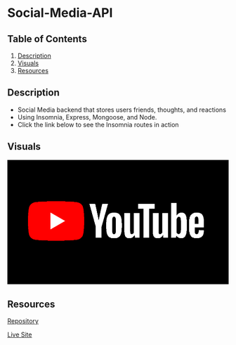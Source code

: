 # Social-Media-API

## Table of Contents
1. [Description](#description)
2. [Visuals](#visuals)
3. [Resources](#resources)

## Description
- Social Media backend that stores users friends, thoughts, and reactions
- Using Insomnia, Express, Mongoose, and Node.
- Click the link below to see the Insomnia routes in action


## Visuals
[![Watch the video](./images/youtube-logo.png)](https://www.youtube.com/watch?v=j5dYRO26KIU)

## Resources

[Repository](https://github.com/ntraugh/Social-Media-API)

[Live Site](https://ntraugh.github.io/Social-Media-API/)